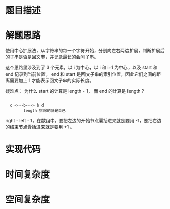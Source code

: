 
# 题目描述

# 解题思路
使用中心扩展法，从字符串的每一个字符开始，分别向左右两边扩展，判断扩展后的子串是否是回文串，并记录最长的会问子串。

这个思路里涉及到了 3 个元素，以 i 为中心，以 i 和 i+1 为中心，以及 start 和 end 记录到当前位置。
end 和 start 是回文子串的索引位置，因此它们之间的距离需要加上 1 才能表示回文子串的实际长度。

疑难点：
为什么 start 的计算是 length - 1， 而 end 的计算是 length ?


```golang

  c <---b---> b d
        length 排除的就是自己

```

right - left - 1，在数组中，要把左边的开始节点囊括进来就是要用 -1，要把右边的结束节点囊括进来就是要用 +1 。


# 实现代码

# 时间复杂度

# 空间复杂度




